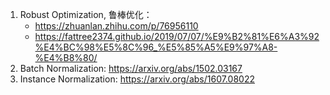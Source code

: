 1. Robust Optimization, 鲁棒优化：
    - https://zhuanlan.zhihu.com/p/76956110
    - https://fattree2374.github.io/2019/07/07/%E9%B2%81%E6%A3%92%E4%BC%98%E5%8C%96_%E5%85%A5%E9%97%A8-%E4%B8%80/ 
2. Batch Normalization: https://arxiv.org/abs/1502.03167
3. Instance Normalization: https://arxiv.org/abs/1607.08022 
